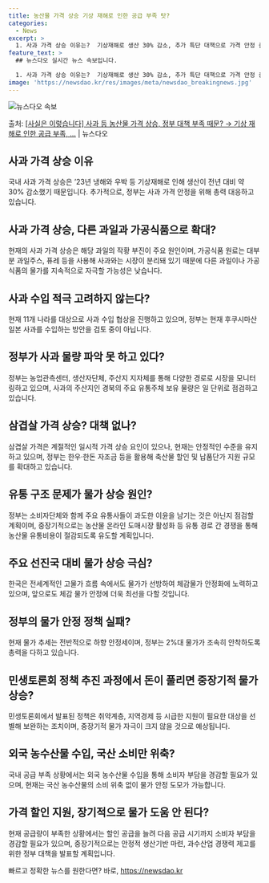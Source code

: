 ```yaml
---
title: 농산물 가격 상승 기상 재해로 인한 공급 부족 탓?
categories:
  - News
excerpt: >
  1. 사과 가격 상승 이유는?  기상재해로 생산 30% 감소, 추가 특단 대책으로 가격 안정 총력 대응 중 …
feature_text: >
  ## 뉴스다오 실시간 뉴스 속보입니다.

  1. 사과 가격 상승 이유는?  기상재해로 생산 30% 감소, 추가 특단 대책으로 가격 안정 총력 대응 중 …
image: 'https://newsdao.kr/res/images/meta/newsdao_breakingnews.jpg'
---
```


![뉴스다오 속보](https://newsdao.kr/res/images/meta/newsdao_breakingnews.jpg)

<p>출처: <a href="https://newsdao.kr/3381" rel="dofollow">[사실은 이렇습니다] 사과 등 농산물 가격 상승, 정부 대책 부족 때문? → 기상 재해로 인한 공급 부족, …</a> | 뉴스다오</p>

<h2 data-ke-size="size26">사과 가격 상승 이유</h2>
국내 사과 가격 상승은 ’23년 냉해와 우박 등 기상재해로 인해 생산이 전년 대비 약 30% 감소했기 때문입니다. 추가적으로, 정부는 사과 가격 안정을 위해 총력 대응하고 있습니다.

<h2 data-ke-size="size26">사과 가격 상승, 다른 과일과 가공식품으로 확대?</h2>
현재의 사과 가격 상승은 해당 과일의 작황 부진이 주요 원인이며, 가공식품 원료는 대부분 과일주스, 퓨레 등을 사용해 사과와는 시장이 분리돼 있기 때문에 다른 과일이나 가공식품의 물가를 지속적으로 자극할 가능성은 낮습니다.

<h2 data-ke-size="size26">사과 수입 적극 고려하지 않는다?</h2>
현재 11개 나라를 대상으로 사과 수입 협상을 진행하고 있으며, 정부는 현재 후쿠시마산 일본 사과를 수입하는 방안을 검토 중이 아닙니다.

<h2 data-ke-size="size26">정부가 사과 물량 파악 못 하고 있다?</h2>
정부는 농업관측센터, 생산자단체, 주산지 지자체를 통해 다양한 경로로 시장을 모니터링하고 있으며, 사과의 주산지인 경북의 주요 유통주체 보유 물량은 일 단위로 점검하고 있습니다.

<h2 data-ke-size="size26">삼겹살 가격 상승? 대책 없나?</h2>
삼겹살 가격은 계절적인 일시적 가격 상승 요인이 있으나, 현재는 안정적인 수준을 유지하고 있으며, 정부는 한우·한돈 자조금 등을 활용해 축산물 할인 및 납품단가 지원 규모를 확대하고 있습니다.

<h2 data-ke-size="size26">유통 구조 문제가 물가 상승 원인?</h2>
정부는 소비자단체와 함께 주요 유통사들이 과도한 이윤을 남기는 것은 아닌지 점검할 계획이며, 중장기적으로는 농산물 온라인 도매시장 활성화 등 유통 경로 간 경쟁을 통해 농산물 유통비용이 절감되도록 유도할 계획입니다.

<h2 data-ke-size="size26">주요 선진국 대비 물가 상승 극심?</h2>
한국은 전세계적인 고물가 흐름 속에서도 물가가 선방하여 체감물가 안정화에 노력하고 있으며, 앞으로도 체감 물가 안정에 더욱 최선을 다할 것입니다.

<h2 data-ke-size="size26">정부의 물가 안정 정책 실패?</h2>
현재 물가 추세는 전반적으로 하향 안정세이며, 정부는 2%대 물가가 조속히 안착하도록 총력을 다하고 있습니다.

<h2 data-ke-size="size26">민생토론회 정책 추진 과정에서 돈이 풀리면 중장기적 물가 상승?</h2>
민생토론회에서 발표된 정책은 취약계층, 지역경제 등 시급한 지원이 필요한 대상을 선별해 보완하는 조치이며, 중장기적 물가 자극이 크지 않을 것으로 예상됩니다.

<h2 data-ke-size="size26">외국 농수산물 수입, 국산 소비만 위축?</h2>
국내 공급 부족 상황에서는 외국 농수산물 수입을 통해 소비자 부담을 경감할 필요가 있으며, 현재는 국산 농수산물의 소비 위축 없이 물가 안정 도모가 가능합니다.

<h2 data-ke-size="size26">가격 할인 지원, 장기적으로 물가 도움 안 된다?</h2>
현재 공급량이 부족한 상황에서는 할인 공급을 늘려 다음 공급 시기까지 소비자 부담을 경감할 필요가 있으며, 중장기적으로는 안정적 생산기반 마련, 과수산업 경쟁력 제고를 위한 정부 대책을 발표할 계획입니다. 

빠르고 정확한 뉴스를 원한다면? 바로, <a href="https://newsdao.kr" rel="dofollow">https://newsdao.kr</a>


